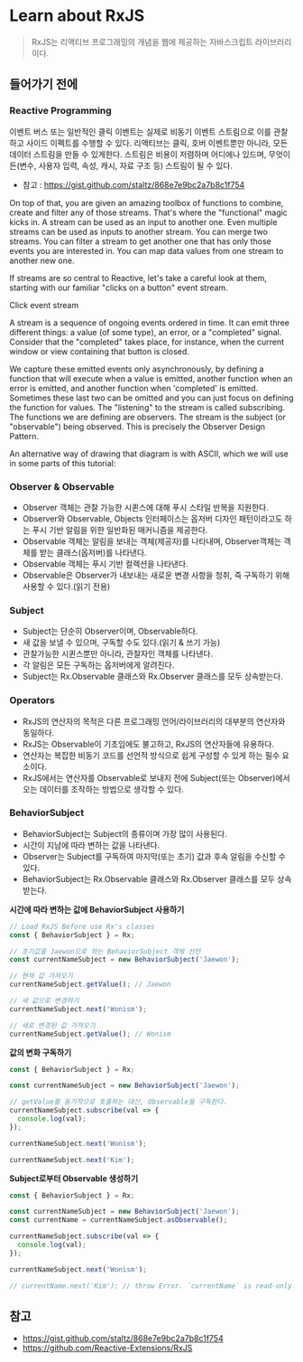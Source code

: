 # Learn about RxJS
> RxJS는 리액티브 프로그래밍의 개념을 웹에 제공하는 자바스크립트 라이브러리이다.

## 들어가기 전에
### Reactive Programming
이벤트 버스 또는 일반적인 클릭 이벤트는 실제로 비동기 이벤트 스트림으로 이를 관찰하고 사이드 이펙트를 수행할 수 있다.
리액티브는 클릭, 호버 이벤트뿐만 아니라, 모든 데이터 스트림을 만들 수 있게한다.
스트림은 비용이 저렴하며 어디에나 있드며, 무엇이든(변수, 사용자 입력, 속성, 캐시, 자료 구조 등) 스트림이 될 수 있다.
- 참고 : https://gist.github.com/staltz/868e7e9bc2a7b8c1f754


On top of that, you are given an amazing toolbox of functions to
combine, create and filter any of those streams. That's where the
"functional" magic kicks in. A stream can be used as an input to another
one. Even multiple streams can be used as inputs to another stream. You
can merge two streams. You can filter a stream to get another one that
has only those events you are interested in. You can map data values
from one stream to another new one.

If streams are so central to Reactive, let's take a careful look at
them, starting with our familiar "clicks on a button" event stream.

Click event stream

A stream is a sequence of ongoing events ordered in time. It can emit
three different things: a value (of some type), an error, or a
"completed" signal. Consider that the "completed" takes place, for
instance, when the current window or view containing that button is
closed.

We capture these emitted events only asynchronously, by defining a
function that will execute when a value is emitted, another function
when an error is emitted, and another function when 'completed' is
emitted. Sometimes these last two can be omitted and you can just focus
on defining the function for values. The "listening" to the stream is
called subscribing. The functions we are defining are observers. The
stream is the subject (or "observable") being observed. This is
precisely the Observer Design Pattern.

An alternative way of drawing that diagram is with ASCII, which we will
use in some parts of this tutorial:



### Observer & Observable
- Observer 객체는 관찰 가능한 시퀸스에 대해 푸시 스타일 반복을 지원한다.
- Observer와 Observable, Objects 인터페이스는 옵저버 디자인 패턴이라고도 하는 푸시 기반 알림을 위한 일반화된 매커니즘을 제공한다.
- Observable 객체는 알림을 보내는 객체(제공자)를 나타내며, Observer객체는 객체를 받는 클래스(옵저버)를 나타낸다.
- Observable 객체는 푸시 기반 컬렉션을 나타낸다.
- Observable은 Observer가 내보내는 새로운 변경 사항을 청취, 즉 구독하기 위해 사용할 수 있다.(읽기 전용)

### Subject
- Subject는 단순히 Observer이며, Observable하다.
- 새 값을 보낼 수 있으며, 구독할 수도 있다.(읽기 & 쓰기 가능)
- 관찰가능한 시퀸스뿐만 아니라, 관찰자인 객체를 나타낸다.
- 각 알림은 모든 구독하는 옵저버에게 알려진다.
- Subject는 Rx.Observable 클래스와 Rx.Observer 클래스를 모두 상속받는다.

### Operators
- RxJS의 연산자의 목적은 다른 프로그래밍 언어/라이브러리의 대부분의 연산자와 동일하다.
- RxJS는 Observable이 기초임에도 불고하고, RxJS의 연산자들에 유용하다.
- 연산자는 복잡한 비동기 코드를 선언적 방식으로 쉽게 구성할 수 있게 하는 필수 요소이다.
- RxJS에서는 연산자를 Observable로 보내지 전에 Subject(또는 Observer)에서 오는 데이터를 조작하는 방법으로 생각할 수 있다.

### BehaviorSubject
- BehaviorSubject는 Subject의 종류이며 가장 많이 사용된다.
- 시간이 지남에 따라 변하는 값을 나타낸다.
- Observer는 Subject를 구독하여 마지막(또는 초기) 값과 후속 알림을 수신할 수 있다.
- BehaviorSubject는 Rx.Observable 클래스와 Rx.Observer 클래스를 모두 상속받는다.

__시간에 따라 변하는 값에 BehaviorSubject 사용하기__
```js
// Load RxJS Before use Rx's classes
const { BehaviorSubject } = Rx;

// 초기값을 Jaewon으로 하는 BehaviorSubject 객체 선언
const currentNameSubject = new BehaviorSubject('Jaewon');

// 현재 값 가져오기
currentNameSubject.getValue(); // Jaewon

// 새 값으로 변경하기
currentNameSubject.next('Wonism');

// 새로 변경된 값 가져오기
currentNameSubject.getValue(); // Wonism
```

__값의 변화 구독하기__
```js
const { BehaviorSubject } = Rx;

const currentNameSubject = new BehaviorSubject('Jaewon');

// getValue를 동기적으로 호출하는 대신, Observable을 구독한다.
currentNameSubject.subscribe(val => {
  console.log(val);
});

currentNameSubject.next('Wonism');

currentNameSubject.next('Kim');
```

__Subject로부터 Observable 생성하기__
```js
const { BehaviorSubject } = Rx;

const currentNameSubject = new BehaviorSubject('Jaewon');
const currentName = currentNameSubject.asObservable();

currentNameSubject.subscribe(val => {
  console.log(val);
});

currentNameSubject.next('Wonism');

// currentName.next('Kim'); // throw Error. `currentName` is read-only.
```

## 참고
- https://gist.github.com/staltz/868e7e9bc2a7b8c1f754
- https://github.com/Reactive-Extensions/RxJS

